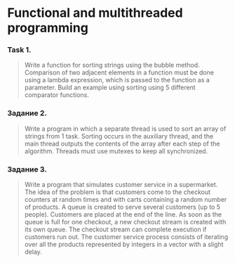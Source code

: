 # Functional and multithreaded programming

### Task 1.

> Write a function for sorting strings using the bubble method. Comparison of two adjacent elements in a function must be done using a lambda expression, which is passed to the function as a parameter. Build an example using sorting using 5 different comparator functions. 

### Задание 2.

> Write a program in which a separate thread is used to sort an array of strings from 1 task. Sorting occurs in the auxiliary thread, and the main thread outputs the contents of the array after each step of the algorithm. Threads must use mutexes to keep all synchronized. 

### Задание 3.

> Write a program that simulates customer service in a supermarket. The idea of ​​the problem is that customers come to the checkout counters at random times and with carts containing a random number of products. A queue is created to serve several customers (up to 5 people). Customers are placed at the end of the line. As soon as the queue is full for one checkout, a new checkout stream is created with its own queue. The checkout stream can complete execution if customers run out. The customer service process consists of iterating over all the products represented by integers in a vector with a slight delay. 
